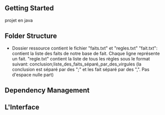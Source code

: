 ## Getting Started

projet en java


## Folder Structure

- Dossier ressource contient le fichier "faits.txt" et "regles.txt"
    "fait.txt":
        contient la liste des faits de notre base de fait. 
        Chaque ligne représente un fait.
    "regle.txt"
        contient la liste de tous les règles sous le format suivant:
            conclusion;liste_des_faits_séparé_par_des_virgules
            (la conclusion est séparé par des ";" et les fait séparé par des ",". Pas d'espace nulle part)



## Dependency Management


## L'Interface
